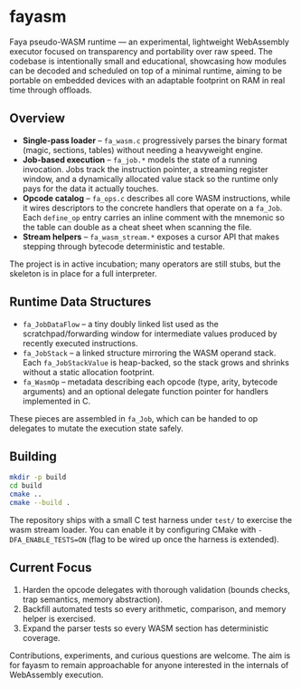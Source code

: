 # fayasm

Faya pseudo-WASM runtime — an experimental, lightweight WebAssembly executor focused on transparency and portability over raw speed. The codebase is intentionally small and educational, showcasing how modules can be decoded and scheduled on top of a minimal runtime, aiming to be portable on embedded devices with an adaptable footprint on RAM in real time through offloads.

## Overview

- **Single-pass loader** – `fa_wasm.c` progressively parses the binary format (magic, sections, tables) without needing a heavyweight engine.
- **Job-based execution** – `fa_job.*` models the state of a running invocation. Jobs track the instruction pointer, a streaming register window, and a dynamically allocated value stack so the runtime only pays for the data it actually touches.
- **Opcode catalog** – `fa_ops.c` describes all core WASM instructions, while it wires descriptors to the concrete handlers that operate on a `fa_Job`. Each `define_op` entry carries an inline comment with the mnemonic so the table can double as a cheat sheet when scanning the file.
- **Stream helpers** – `fa_wasm_stream.*` exposes a cursor API that makes stepping through bytecode deterministic and testable.

The project is in active incubation; many operators are still stubs, but the skeleton is in place for a full interpreter.

## Runtime Data Structures

- `fa_JobDataFlow` – a tiny doubly linked list used as the scratchpad/forwarding window for intermediate values produced by recently executed instructions.
- `fa_JobStack` – a linked structure mirroring the WASM operand stack. Each `fa_JobStackValue` is heap-backed, so the stack grows and shrinks without a static allocation footprint.
- `fa_WasmOp` – metadata describing each opcode (type, arity, bytecode arguments) and an optional delegate function pointer for handlers implemented in C.

These pieces are assembled in `fa_Job`, which can be handed to op delegates to mutate the execution state safely.

## Building

```bash
mkdir -p build
cd build
cmake ..
cmake --build .
```

The repository ships with a small C test harness under `test/` to exercise the wasm stream loader. You can enable it by configuring CMake with `-DFA_ENABLE_TESTS=ON` (flag to be wired up once the harness is extended).

## Current Focus

1. Harden the opcode delegates with thorough validation (bounds checks, trap semantics, memory abstraction).
2. Backfill automated tests so every arithmetic, comparison, and memory helper is exercised.
3. Expand the parser tests so every WASM section has deterministic coverage.

Contributions, experiments, and curious questions are welcome. The aim is for fayasm to remain approachable for anyone interested in the internals of WebAssembly execution.
